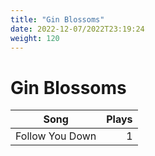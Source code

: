 ```yaml
---
title: "Gin Blossoms"
date: 2022-12-07/2022T23:19:24
weight: 120
---
```


# Gin Blossoms

 Song | Plays 
----- | -----:
Follow You Down | 1
